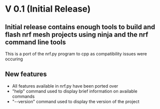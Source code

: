 # V 0.1 (Initial Release)

## Initial release contains enough tools to build and flash nrf mesh projects using ninja and the nrf command line tools
This is a port of the nrf.py program to cpp as compatibility issues were occuring

## New features
- All features available in nrf.py have been ported over
- "help" command used to display brief information on available commands
- "--version" command used to display the version of the project